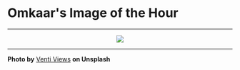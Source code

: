 # Omkaar's Image of the Hour

---

<div align="center">

<a href="https://unsplash.com/photos/a-runner-jumps-on-a-path-with-graffiti-5ESxl2s2psA">
  <img src="https://images.unsplash.com/photo-1744000253584-aad21a82d253?crop=entropy&cs=tinysrgb&fit=max&fm=jpg&ixid=M3w3NjA2Nzh8MHwxfHJhbmRvbXx8fHx8fHx8fDE3NTE4MjQ4MDB8&ixlib=rb-4.1.0&q=80&w=1080" style="max-width:100%; height:auto;">
</a>



</div>

---

**Photo by** [Venti Views](https://unsplash.com/@ventiviews) **on Unsplash**
